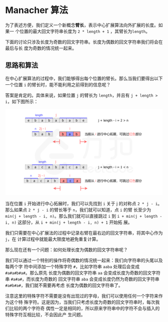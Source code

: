 # Manacher 算法

为了表述方便，我们定义一个新概念**臂长**，表示中心扩展算法向外扩展的长度。如果一
个位置的最大回文字符串长度为 `2 * length + 1` ，其臂长为`length`。

下面的讨论只涉及长度为奇数的回文字符串。长度为偶数的回文字符串我们将会在最后与长
度为奇数的情况统一起来。

## 思路和算法

在中心扩展算法的过程中，我们能够得出每个位置的臂长。那么当我们要得出以下一个位置
`i` 的臂长时，能不能利用之前得到的信息呢？

答案是肯定的。具体来说，如果位置 `j` 的臂长为 `length`，并且有
`j + length > i`，如下图所示：

![longest-palindromic-substring-manacher.png](../../assets/images/longest-palindromic-substring-manacher.png)

当在位置 `i` 开始进行中心拓展时，我们可以先找到 `i` 关于 j 的对称点
`2 * j - i`。那么如果点 `2 * j - i` 的臂长等于 `n`，我们就可以知道，点 `i` 的臂
长至少为 `min(j + length - i, n)`。那么我们就可以直接跳过 `i` 到
`i + min(j + length - i, n)` 这部分，从 `i + min(j + length - i, n) + 1` 开始拓
展。

我们只需要在中心扩展法的过程中记录右臂在最右边的回文字符串，将其中心作为 `j`，在
计算过程中就能最大限度地避免重复计算。

那么现在还有一个问题：如何处理长度为偶数的回文字符串呢？

我们可以通过一个特别的操作将奇偶数的情况统一起来：我们向字符串的头尾以及每两个字
符中间添加一个特殊字符 `#`，比如字符串 `aaba` 处理后会变成 `#a#a#b#a#`。那么原先
长度为偶数的回文字符串 `aa` 会变成长度为奇数的回文字符串 `#a#a#`，而长度为奇数的
回文字符串 `aba` 会变成长度仍然为奇数的回文字符串 `#a#b#a#`，我们就不需要再考虑
长度为偶数的回文字符串了。

注意这里的特殊字符不需要是没有出现过的字母，我们可以使用任何一个字符来作为这个特
殊字符。这是因为，当我们只考虑长度为奇数的回文字符串时，每次我们比较的两个字符奇
偶性一定是相同的，所以原来字符串中的字符不会与插入的特殊字符互相比较，不会因此产
生问题。
